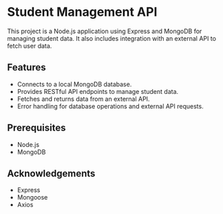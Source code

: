 # Student Management API
This project is a Node.js application using Express and MongoDB for managing student data. It also includes integration with an external API to fetch user data.

## Features
- Connects to a local MongoDB database.
- Provides RESTful API endpoints to manage student data.
- Fetches and returns data from an external API.
- Error handling for database operations and external API requests.

## Prerequisites
- Node.js
- MongoDB

## Acknowledgements
- Express
- Mongoose
- Axios